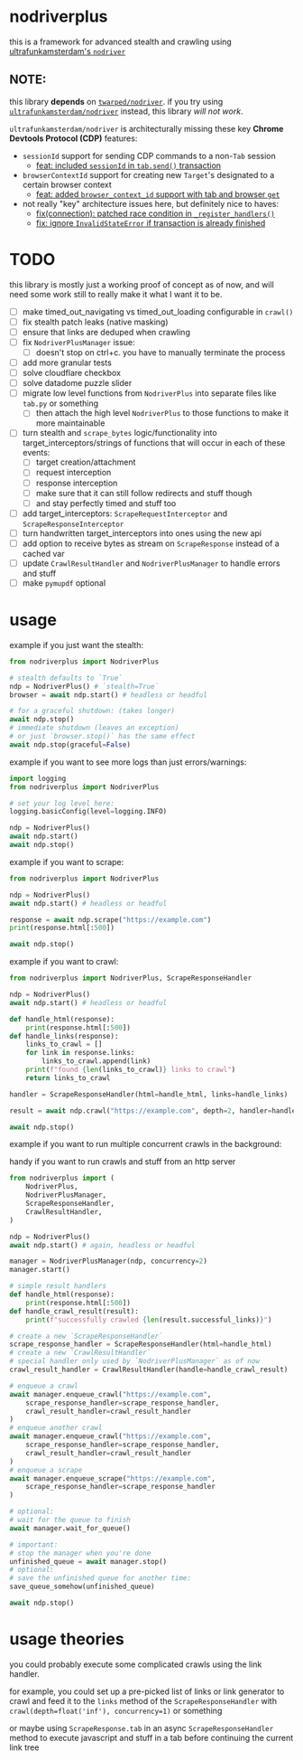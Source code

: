 # nodriverplus
this is a framework for advanced stealth and crawling using [ultrafunkamsterdam's `nodriver`](https://github.com/ultrafunkamsterdam/nodriver)

## **NOTE:**
this library **depends** on [`twarped/nodriver`](https://github.com/twarped/nodriver). if you try using [`ultrafunkamsterdam/nodriver`](https://github.com/ultrafunkamsterdam/nodriver) instead, this library *will not work*.

`ultrafunkamsterdam/nodriver` is architecturally missing these key **Chrome Devtools Protocol (CDP)** features:
- `sessionId` support for sending CDP commands to a non-`Tab` session
  - [feat: included `sessionId` in `tab.send()` transaction](https://github.com/twarped/nodriver/commit/bf1dfda6cb16a31d2fd302f370f130dda3a3413b)
- `browserContextId` support for creating new `Target`'s designated to a certain browser context
  - [feat: added `browser_context_id` support with tab and browser `get`](https://github.com/twarped/nodriver/commit/1dcb52e8063bad359a3f2978b83f44e20dfbca68)
- not really "key" architecture issues here, but definitely nice to haves: 
  - [fix(connection): patched race condition in `_register_handlers()`](https://github.com/twarped/nodriver/commit/fe0d05dcd6180e77350120479a3d073bf86cc9a8)
  - [fix: ignore `InvalidStateError` if transaction is already finished](https://github.com/twarped/nodriver/commit/5fca5b4b22f37af47194b844d6e4d062be777a14)

# **TODO**
this library is mostly just a working proof of concept as of now, and will need some work still to really make it what I want it to be.

- [ ] make timed_out_navigating vs timed_out_loading configurable in `crawl()`
- [ ] fix stealth patch leaks (native masking)
- [ ] ensure that links are deduped when crawling
- [ ] fix `NodriverPlusManager` issue:
	- [ ] doesn't stop on ctrl+c. you have to manually terminate the process
- [ ] add more granular tests
- [ ] solve cloudflare checkbox
- [ ] solve datadome puzzle slider
- [ ] migrate low level functions from `NodriverPlus` into separate files like `tab.py` or something
	- [ ] then attach the high level `NodriverPlus` to those functions to make it more maintainable
- [ ] turn stealth and `scrape_bytes` logic/functionality into target_interceptors/strings of functions that will occur in each of these events:
	- [ ] target creation/attachment
	- [ ] request interception
	- [ ] response interception
	- [ ] make sure that it can still follow redirects and stuff though
	- [ ] and stay perfectly timed and stuff too
- [ ] add target_interceptors: `ScrapeRequestInterceptor` and `ScrapeResponseInterceptor`
- [ ] turn handwritten target_interceptors into ones using the new api
- [ ] add option to receive bytes as stream on `ScrapeResponse` instead of a cached var
- [ ] update `CrawlResultHandler` and `NodriverPlusManager` to handle errors and stuff
- [ ] make `pymupdf` optional
# usage

example if you just want the stealth:
```python
from nodriverplus import NodriverPlus

# stealth defaults to `True`
ndp = NodriverPlus() # `stealth=True`
browser = await ndp.start() # headless or headful

# for a graceful shutdown: (takes longer)
await ndp.stop()
# immediate shutdown (leaves an exception)
# or just `browser.stop()` has the same effect
await ndp.stop(graceful=False)
```

example if you want to see more logs than just errors/warnings:
```python
import logging
from nodriverplus import NodriverPlus

# set your log level here:
logging.basicConfig(level=logging.INFO)

ndp = NodriverPlus()
await ndp.start()
await ndp.stop()
```

example if you want to scrape:
```python
from nodriverplus import NodriverPlus

ndp = NodriverPlus()
await ndp.start() # headless or headful

response = await ndp.scrape("https://example.com")
print(response.html[:500])

await ndp.stop()
```

example if you want to crawl:
```python
from nodriverplus import NodriverPlus, ScrapeResponseHandler

ndp = NodriverPlus()
await ndp.start() # headless or headful

def handle_html(response):
    print(response.html[:500])
def handle_links(response):
    links_to_crawl = []
    for link in response.links:
        links_to_crawl.append(link)
    print(f"found {len(links_to_crawl)} links to crawl")
    return links_to_crawl

handler = ScrapeResponseHandler(html=handle_html, links=handle_links)

result = await ndp.crawl("https://example.com", depth=2, handler=handler)

await ndp.stop()
```

example if you want to run multiple concurrent crawls in the background:

handy if you want to run crawls and stuff from an http server
```python
from nodriverplus import (
    NodriverPlus,
    NodriverPlusManager,
    ScrapeResponseHandler,
    CrawlResultHandler,
)

ndp = NodriverPlus()
await ndp.start() # again, headless or headful

manager = NodriverPlusManager(ndp, concurrency=2)
manager.start()

# simple result handlers
def handle_html(response):
    print(response.html[:500])
def handle_crawl_result(result):
    print(f"successfully crawled {len(result.successful_links)}")

# create a new `ScrapeResponseHandler`
scrape_response_handler = ScrapeResponseHandler(html=handle_html)
# create a new `CrawlResultHandler`
# special handler only used by `NodriverPlusManager` as of now
crawl_result_handler = CrawlResultHandler(handle=handle_crawl_result)

# enqueue a crawl
await manager.enqueue_crawl("https://example.com",
    scrape_response_handler=scrape_response_handler,
    crawl_result_handler=crawl_result_handler
)
# enqueue another crawl
await manager.enqueue_crawl("https://example.com",
    scrape_response_handler=scrape_response_handler,
    crawl_result_handler=crawl_result_handler
)
# enqueue a scrape
await manager.enqueue_scrape("https://example.com",
    scrape_response_handler=scrape_response_handler
)

# optional:
# wait for the queue to finish
await manager.wait_for_queue()

# important:
# stop the manager when you're done
unfinished_queue = await manager.stop()
# optional:
# save the unfinished queue for another time:
save_queue_somehow(unfinished_queue)

await ndp.stop()
```


# usage theories

you could probably execute some complicated crawls using the link handler.

for example, you could set up a pre-picked list of links or link generator to crawl and feed it to the `links` method of the `ScrapeResponseHandler` with `crawl(depth=float('inf'), concurrency=1)` or something

or maybe using `ScrapeResponse.tab` in an async `ScrapeResponseHandler` method to execute javascript and stuff in a tab before continuing the current link tree
